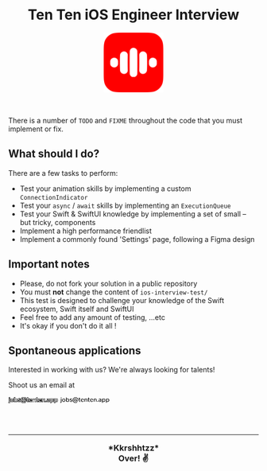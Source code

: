 <h1 align="center">
  <br>
  Ten Ten iOS Engineer Interview
  <br>
</h1>
<p align="center">
  <a href="https://tenten.app"><img src="./.assets/logo.png" alt="Ten Ten logo" width="120"></a>
</p>
<br>

There is a number of `TODO` and `FIXME` throughout the code that you must implement or fix.

## What should I do?

There are a few tasks to perform:

- Test your animation skills by implementing a custom `ConnectionIndicator`
- Test your `async` / `await` skills by implementing an `ExecutionQueue`
- Test your Swift & SwiftUI knowledge by implementing a set of small – but tricky, components
- Implement a high performance friendlist
- Implement a commonly found 'Settings' page, following a Figma design

## Important notes

- Please, do not fork your solution in a public repository
- You must **not** change the content of `ios-interview-test/`
- This test is designed to challenge your knowledge of the Swift ecosystem, Swift itself and SwiftUI
- Feel free to add any amount of testing, ...etc
- It's okay if you don't do it all !

## Spontaneous applications

Interested in working with us? We're always looking for talents!

Shoot us an email at

<img src="./.assets/mail-dark.png#gh-dark-mode-only" alt="Email" width="100"/>
<img src="./.assets/mail-light.png#gh-light-mode-only" alt="Email" width="100"/>


<h3 align="center">
  <br>
  <hr>
    *Kkrshhtzz*
  <br>
    Over! ✌️
</h3>
